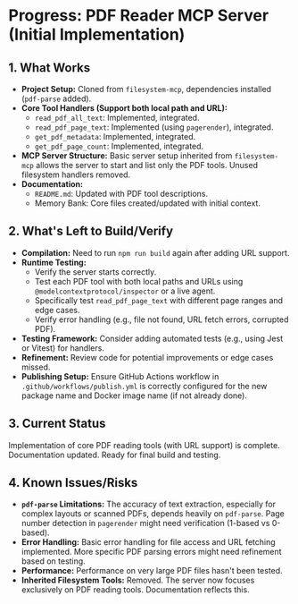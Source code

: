 # Progress: PDF Reader MCP Server (Initial Implementation)

## 1. What Works

- **Project Setup:** Cloned from `filesystem-mcp`, dependencies installed
  (`pdf-parse` added).
- **Core Tool Handlers (Support both local path and URL):**
  - `read_pdf_all_text`: Implemented, integrated.
  - `read_pdf_page_text`: Implemented (using `pagerender`), integrated.
  - `get_pdf_metadata`: Implemented, integrated.
  - `get_pdf_page_count`: Implemented, integrated.
- **MCP Server Structure:** Basic server setup inherited from `filesystem-mcp`
  allows the server to start and list only the PDF tools. Unused filesystem
  handlers removed.
- **Documentation:**
  - `README.md`: Updated with PDF tool descriptions.
  - Memory Bank: Core files created/updated with initial context.

## 2. What's Left to Build/Verify

- **Compilation:** Need to run `npm run build` again after adding URL support.
- **Runtime Testing:**
  - Verify the server starts correctly.
  - Test each PDF tool with both local paths and URLs using
    `@modelcontextprotocol/inspector` or a live agent.
  - Specifically test `read_pdf_page_text` with different page ranges and edge
    cases.
  - Verify error handling (e.g., file not found, URL fetch errors, corrupted
    PDF).
- **Testing Framework:** Consider adding automated tests (e.g., using Jest or
  Vitest) for handlers.
- **Refinement:** Review code for potential improvements or edge cases missed.
- **Publishing Setup:** Ensure GitHub Actions workflow in
  `.github/workflows/publish.yml` is correctly configured for the new package
  name and Docker image name (if not already done).

## 3. Current Status

Implementation of core PDF reading tools (with URL support) is complete.
Documentation updated. Ready for final build and testing.

## 4. Known Issues/Risks

- **`pdf-parse` Limitations:** The accuracy of text extraction, especially for
  complex layouts or scanned PDFs, depends heavily on `pdf-parse`. Page number
  detection in `pagerender` might need verification (1-based vs 0-based).
- **Error Handling:** Basic error handling for file access and URL fetching
  implemented. More specific PDF parsing errors might need refinement based on
  testing.
- **Performance:** Performance on very large PDF files hasn't been tested.
- **Inherited Filesystem Tools:** Removed. The server now focuses exclusively on
  PDF reading tools. Documentation reflects this.
